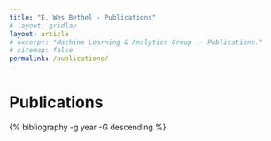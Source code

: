 ```yaml
---
title: "E. Wes Bethel - Publications"
# layout: gridlay
layout: article
# excerpt: "Machine Learning & Analytics Group -- Publications."
# sitemap: false
permalink: /publications/
---
```

# Publications

{% bibliography -g year -G descending %}
